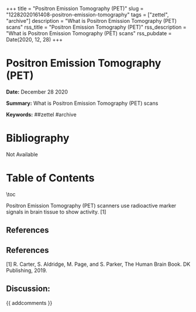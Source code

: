 +++
title = "Positron Emission Tomography (PET)"
slug = "12282020161408-positron-emission-tomography"
tags = ["zettel", "archive"]
description = "What is Positron Emission Tomography (PET) scans"
rss_title = "Positron Emission Tomography (PET)"
rss_description = "What is Positron Emission Tomography (PET) scans"
rss_pubdate = Date(2020, 12, 28)
+++



Positron Emission Tomography (PET)
=========

**Date:** December 28 2020

**Summary:** What is Positron Emission Tomography (PET) scans

**Keywords:** ##zettel #archive

Bibliography
==========

Not Available

Table of Contents
=========

\toc

Positron Emission Tomography (PET) scanners use radioactive marker signals in brain tissue to show activity. [1]

## References

## References

[1] R. Carter, S. Aldridge, M. Page, and S. Parker, The Human Brain Book. DK Publishing, 2019.
## Discussion: 

{{ addcomments }}
